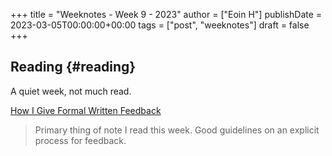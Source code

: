 +++
title = "Weeknotes - Week 9 - 2023"
author = ["Eoin H"]
publishDate = 2023-03-05T00:00:00+00:00
tags = ["post", "weeknotes"]
draft = false
+++

## Reading {#reading}

A quiet week, not much read.

[How I Give Formal Written Feedback](https://quad.writeas.com/how-i-give-formal-written-feedback)

> Primary thing of note I read this week. Good guidelines on an explicit process
> for feedback.

